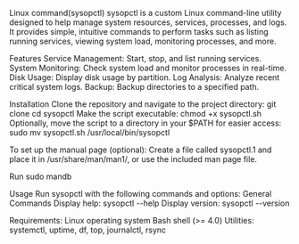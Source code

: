 Linux command(sysopctl)
sysopctl is a custom Linux command-line utility designed to help manage system resources, services, processes, and logs. It provides simple, intuitive commands to perform tasks such as listing running services, viewing system load, monitoring processes, and more.

Features
Service Management: Start, stop, and list running services.
System Monitoring: Check system load and monitor processes in real-time.
Disk Usage: Display disk usage by partition.
Log Analysis: Analyze recent critical system logs.
Backup: Backup directories to a specified path.

Installation
Clone the repository and navigate to the project directory:
        git clone <repository-url>
    cd sysopctl
Make the script executable:
        chmod +x sysopctl.sh
Optionally, move the script to a directory in your $PATH for easier access:
        sudo mv sysopctl.sh /usr/local/bin/sysopctl
        
To set up the manual page (optional):
Create a file called sysopctl.1 and place it in /usr/share/man/man1/, or use the included man page file.

Run
sudo mandb

Usage
Run sysopctl with the following commands and options: 
General Commands
Display help:
    sysopctl --help
Display version:
    sysopctl --version
    
Requirements:
Linux operating system
Bash shell (>= 4.0)
Utilities: systemctl, uptime, df, top, journalctl, rsync

